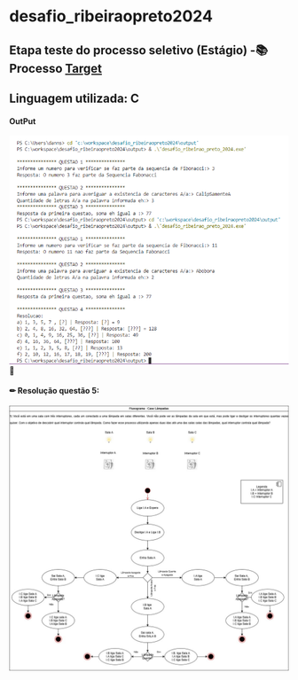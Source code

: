# desafio_ribeiraopreto2024
## Etapa teste do processo seletivo (Estágio) -📚 Processo [Target](https://www.targetsistemas.com.br/sobre)
## Linguagem utilizada: C



#### OutPut 
![alt text](image.png) 🌵

#### ✏ Resolução questão 5:
![alt text](case_lampadas-1.jpg)